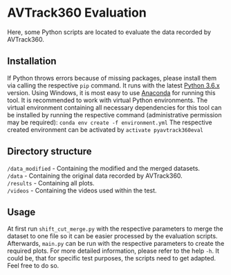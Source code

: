 # AVTrack360 Evaluation

Here, some Python scripts are located to evaluate the data recorded by AVTrack360.

## Installation

If Python throws errors because of missing packages, please install them via calling the respective `pip` command.
It runs with the latest [Python 3.6.x](https://www.python.org/downloads) version.
Using Windows, it is most easy to use [Anaconda](https://www.anaconda.com/download) for running this tool.
It is recommended to work with virtual Python environments.
The virtual environment containing all necessary dependencies for this tool can be installed by running the respective command (administrative permission may be required):
`conda env create -f environment.yml`
The respective created environment can be activated by
`activate pyavtrack360eval`

## Directory structure

`/data_modified` - Containing the modified and the merged datasets. <br />
`/data` - Containing the original data recorded by AVTrack360. <br />
`/results` - Containing all plots. <br />
`/videos` - Containing the videos used within the test. <br />


## Usage

At first run `shift_cut_merge.py` with the respective parameters to merge the dataset to one file so it can be easier processed by the evaluation scripts.
Afterwards, `main.py` can be run with the respective parameters to create the required plots. For more detailed information, please refer to the help `-h`.
It could be, that for specific test purposes, the scripts need to get adapted. Feel free to do so.
